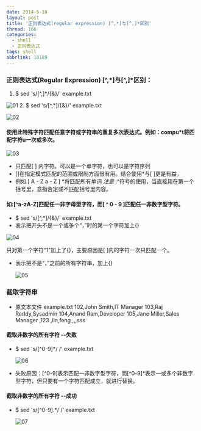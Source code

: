 ```yaml
---
date: 2014-5-10
layout: post
title: '正则表达式(regular expression) [^,*]与[^,]*区别'
thread: 166
categories:
  - shell
  - 正则表达式
tags: shell
abbrlink: 10189
---
```


### 正则表达式(Regular Expression) [^,*]与[^,]*区别：
  1. $ sed 's/[^,]*/{&}/' example.txt

  ![01](/assets/img/article-image/2014-03-06/01.png)
  2. $ sed 's/[^,*]/{&}/' example.txt

  ![02](/assets/img/article-image/2014-03-06/02.png)

#### 使用此特殊字符匹配任意字符或字符串的重复多次表达式。例如：compu*t将匹配字符u一次或多次。

  ![03](/assets/img/article-image/2014-03-06/03.png)

 * 只匹配[ ] 内字符。可以是一个单字符，也可以是字符序列
 * []在指定模式匹配的范围或限制方面很有用。结合使用*与[ ]更是有益，
 * 例如:[ A - Z a - Z ] *将匹配所有单词
 *注意* :^符号的使用，当直接用在第一个括号里，意指否定或不匹配括号里内容。

#### 如:[^a-zA-Z]匹配任一非字母型字符，而[ ^ 0 - 9 ]匹配任一非数字型字符。
 * $ sed 's/[^,*]/{&}/' example.txt
 * 表示把开头不是一个或多个“，”时的第一个字符加上{}

  ![04](/assets/img/article-image/2014-03-06/04.png)

只对第一个字符“1”加上了{}，主要原因是[ ]内的字符一次只匹配一个。

* 表示把不是“，”之前的所有字符串，加上{}

  ![05](/assets/img/article-image/2014-03-06/05.png)

### 截取字符串
- 原文本文件 example.txt
102,John Smith,IT Manager
103,Raj Reddy,Sysadmin
104,Anand Ram,Developer
105,Jane Miller,Sales Manager
,123
,lin,feng
,,,sss

#### 截取非数字的所有字符  --失败
* $ sed 's/[^0-9]*/ /' example.txt

  ![06](/assets/img/article-image/2014-03-06/06.png)
- 失败原因：[^0-9]表示匹配一非数字型字符，而[^0-9]*表示一或多个非数字型字符，但只要有一个字符匹配成立，就进行替换。

#### 截取非数字的所有字符  --成功
* $ sed 's/[^0-9].*/ /' example.txt

  ![07](/assets/img/article-image/2014-03-06/07.png)
